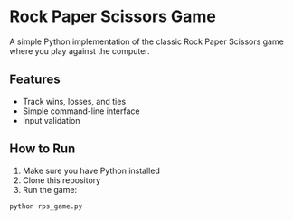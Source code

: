 # Rock Paper Scissors Game

A simple Python implementation of the classic Rock Paper Scissors game where you play against the computer.

## Features
- Track wins, losses, and ties
- Simple command-line interface
- Input validation

## How to Run
1. Make sure you have Python installed
2. Clone this repository
3. Run the game:
```bash
python rps_game.py
